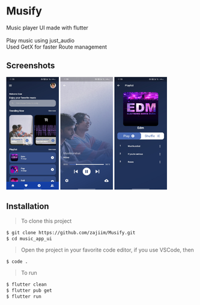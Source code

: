 # Musify
Music player UI made with flutter <br/>
<br/>
Play music using just_audio
<br/>
Used GetX for faster Route management

## Screenshots
<p float="left">
    <img src ="https://github.com/zajiim/Musify/blob/main/screenshots/HomeScreen.jpg" width="140" height="300"/>
    <img src ="https://github.com/zajiim/Musify/blob/main/screenshots/PlayerScreen.jpg" width="140" height="300"/>
    <img src ="https://github.com/zajiim/Musify/blob/main/screenshots/PlaylistScreen.jpg" width="140" height="300"/>
</p>

## Installation
> To clone this project
```
$ git clone https://github.com/zajiim/Musify.git
$ cd music_app_ui
```
> Open the project in your favorite code editor, if you use VSCode, then
```
$ code .
```
> To run
```
$ flutter clean
$ flutter pub get
$ flutter run
```

